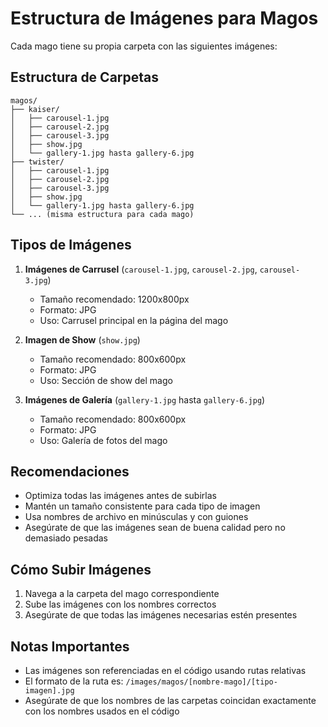 # Estructura de Imágenes para Magos

Cada mago tiene su propia carpeta con las siguientes imágenes:

## Estructura de Carpetas
```
magos/
├── kaiser/
│   ├── carousel-1.jpg
│   ├── carousel-2.jpg
│   ├── carousel-3.jpg
│   ├── show.jpg
│   └── gallery-1.jpg hasta gallery-6.jpg
├── twister/
│   ├── carousel-1.jpg
│   ├── carousel-2.jpg
│   ├── carousel-3.jpg
│   ├── show.jpg
│   └── gallery-1.jpg hasta gallery-6.jpg
└── ... (misma estructura para cada mago)
```

## Tipos de Imágenes

1. **Imágenes de Carrusel** (`carousel-1.jpg`, `carousel-2.jpg`, `carousel-3.jpg`)
   - Tamaño recomendado: 1200x800px
   - Formato: JPG
   - Uso: Carrusel principal en la página del mago

2. **Imagen de Show** (`show.jpg`)
   - Tamaño recomendado: 800x600px
   - Formato: JPG
   - Uso: Sección de show del mago

3. **Imágenes de Galería** (`gallery-1.jpg` hasta `gallery-6.jpg`)
   - Tamaño recomendado: 800x600px
   - Formato: JPG
   - Uso: Galería de fotos del mago

## Recomendaciones

- Optimiza todas las imágenes antes de subirlas
- Mantén un tamaño consistente para cada tipo de imagen
- Usa nombres de archivo en minúsculas y con guiones
- Asegúrate de que las imágenes sean de buena calidad pero no demasiado pesadas

## Cómo Subir Imágenes

1. Navega a la carpeta del mago correspondiente
2. Sube las imágenes con los nombres correctos
3. Asegúrate de que todas las imágenes necesarias estén presentes

## Notas Importantes

- Las imágenes son referenciadas en el código usando rutas relativas
- El formato de la ruta es: `/images/magos/[nombre-mago]/[tipo-imagen].jpg`
- Asegúrate de que los nombres de las carpetas coincidan exactamente con los nombres usados en el código 